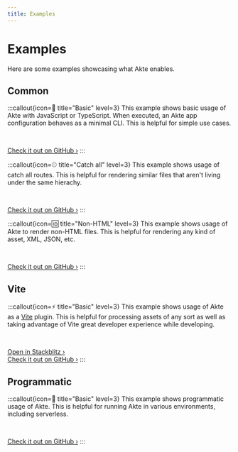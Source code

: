 ```yaml
---
title: Examples
---
```


# Examples

Here are some examples showcasing what Akte enables.

## Common

:::callout{icon=👋 title="Basic" level=3}
This example shows basic usage of Akte with JavaScript or TypeScript. When executed, an Akte app configuration behaves as a minimal CLI. This is helpful for simple use cases.

<br />

[Check it out on GitHub ›](https://github.com/lihbr/akte/tree/master/examples/common/basic)
:::

:::callout{icon=⚾ title="Catch all" level=3}
This example shows usage of catch all routes. This is helpful for rendering similar files that aren't living under the same hierachy.

<br />

[Check it out on GitHub ›](https://github.com/lihbr/akte/tree/master/examples/common/catch-all)
:::

:::callout{icon=🆔 title="Non-HTML" level=3}
This example shows usage of Akte to render non-HTML files. This is helpful for rendering any kind of asset, XML, JSON, etc.

<br />

[Check it out on GitHub ›](https://github.com/lihbr/akte/tree/master/examples/common/non-html)
:::

## Vite

:::callout{icon=⚡ title="Basic" level=3}
This example shows usage of Akte as a [Vite](https://vitejs.dev) plugin. This is helpful for processing assets of any sort as well as taking advantage of Vite great developer experience while developing.

<br />

[Open in Stackblitz ›](https://stackblitz.com/github/lihbr/akte/tree/master/examples/vite/basic?file=files%2Findex.ts&theme=dark)<br />
[Check it out on GitHub ›](https://github.com/lihbr/akte/tree/master/examples/vite/basic)
:::

## Programmatic

:::callout{icon=🎹 title="Basic" level=3}
This example shows programmatic usage of Akte. This is helpful for running Akte in various environments, including serverless.

<br />

[Check it out on GitHub ›](https://github.com/lihbr/akte/tree/master/examples/programmatic/basic)
:::
